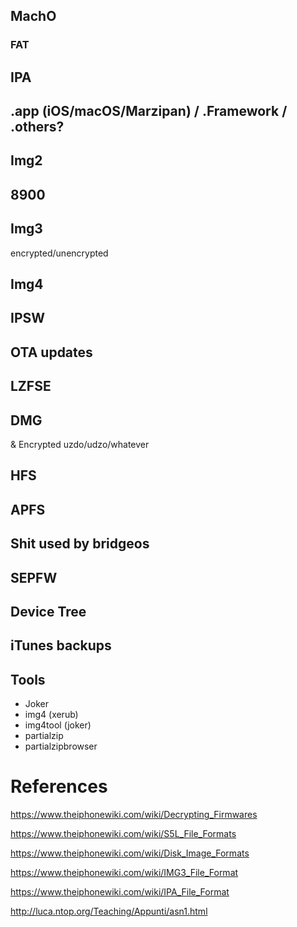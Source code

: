 ## MachO
### FAT
## IPA
## .app (iOS/macOS/Marzipan) / .Framework / .others?
## Img2
## 8900
## Img3
encrypted/unencrypted
## Img4
## IPSW
## OTA updates
## LZFSE
## DMG
& Encrypted uzdo/udzo/whatever
## HFS
## APFS
## Shit used by bridgeos
## SEPFW
## Device Tree

## iTunes backups

## Tools
- Joker
- img4 (xerub)
- img4tool (joker)
- partialzip
- partialzipbrowser


# References
https://www.theiphonewiki.com/wiki/Decrypting_Firmwares

https://www.theiphonewiki.com/wiki/S5L_File_Formats

https://www.theiphonewiki.com/wiki/Disk_Image_Formats

https://www.theiphonewiki.com/wiki/IMG3_File_Format

https://www.theiphonewiki.com/wiki/IPA_File_Format

http://luca.ntop.org/Teaching/Appunti/asn1.html

